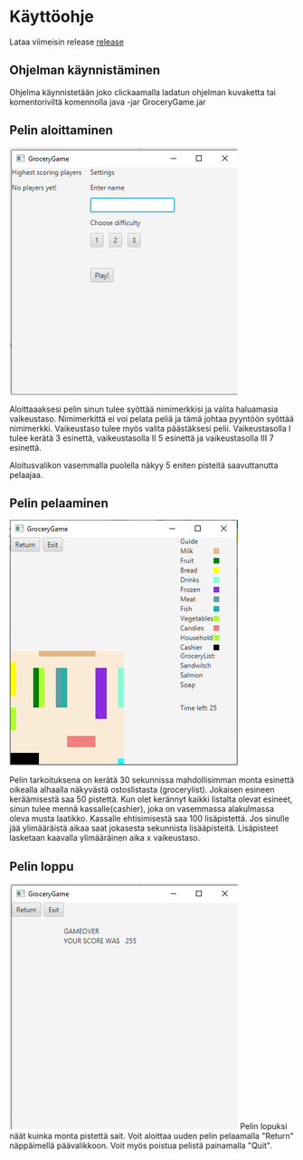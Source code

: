 # Käyttöohje
Lataa viimeisin release [release](https://github.com/MiikaProject/ot-harjoitustyo/releases/download/1.0/GroceryGame.jar)

## Ohjelman käynnistäminen
Ohjelma käynnistetään joko clickaamalla ladatun ohjelman kuvaketta tai komentoriviltä komennolla java -jar GroceryGame.jar

## Pelin aloittaminen
![alkuvalikko](https://github.com/MiikaProject/ot-harjoitustyo/blob/master/GroceryGame/dokumentointi/kuvat/alkuvalikko.png)

Aloittaaaksesi pelin sinun tulee syöttää nimimerkkisi ja valita haluamasia vaikeustaso. Nimimerkittä ei voi pelata peliä ja tämä johtaa pyyntöön syöttää nimimerkki. Vaikeustaso tulee myös valita päästäksesi pelii. Vaikeustasolla I tulee kerätä 3 esinettä, vaikeustasolla II 5 esinettä ja vaikeustasolla III 7 esinettä.

Aloitusvalikon vasemmalla puolella näkyy 5 eniten pisteitä saavuttanutta pelaajaa. 

## Pelin pelaaminen
![pelinäkymä](https://github.com/MiikaProject/ot-harjoitustyo/blob/master/GroceryGame/dokumentointi/kuvat/pelinakyma.png)

Pelin tarkoituksena on kerätä 30 sekunnissa mahdollisimman monta esinettä oikealla alhaalla näkyvästä ostoslistasta (grocerylist). Jokaisen esineen keräämisestä saa 50 pistettä. Kun olet kerännyt kaikki listalta olevat esineet, sinun tulee mennä kassalle(cashier), joka on vasemmassa alakulmassa oleva musta laatikko. Kassalle ehtisimisestä saa 100 lisäpistettä. Jos sinulle jää ylimääräistä aikaa saat jokasesta sekunnista lisääpisteitä. Lisäpisteet lasketaan kaavalla ylimääräinen aika x vaikeustaso.


## Pelin loppu
![loppunäkymä](https://github.com/MiikaProject/ot-harjoitustyo/blob/master/GroceryGame/dokumentointi/kuvat/loppunakyma.png)
Pelin lopuksi näät kuinka monta pistettä sait. Voit aloittaa uuden pelin pelaamalla "Return" näppäimellä päävalikkoon. Voit myös poistua pelistä painamalla "Quit".





